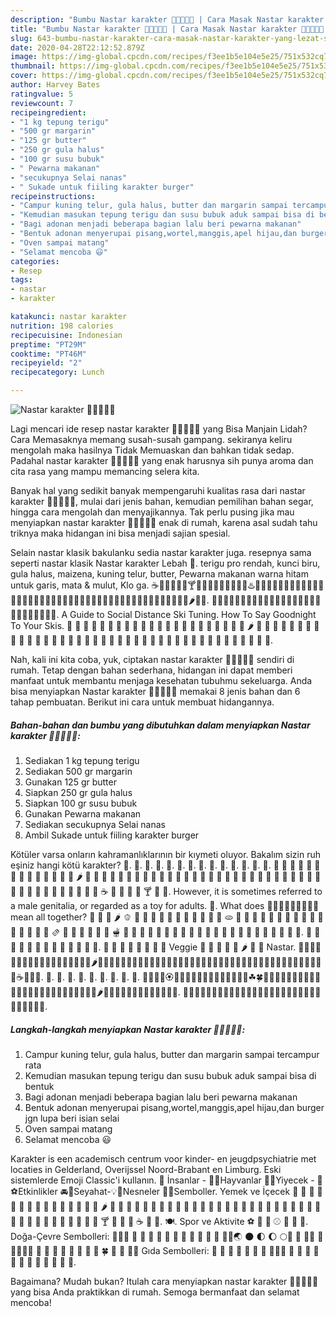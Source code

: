 ```yaml
---
description: "Bumbu Nastar karakter 🥕🍏🍌🍊🍔 | Cara Masak Nastar karakter 🥕🍏🍌🍊🍔 Yang Lezat Sekali"
title: "Bumbu Nastar karakter 🥕🍏🍌🍊🍔 | Cara Masak Nastar karakter 🥕🍏🍌🍊🍔 Yang Lezat Sekali"
slug: 643-bumbu-nastar-karakter-cara-masak-nastar-karakter-yang-lezat-sekali
date: 2020-04-28T22:12:52.879Z
image: https://img-global.cpcdn.com/recipes/f3ee1b5e104e5e25/751x532cq70/nastar-karakter-🥕🍏🍌🍊🍔-foto-resep-utama.jpg
thumbnail: https://img-global.cpcdn.com/recipes/f3ee1b5e104e5e25/751x532cq70/nastar-karakter-🥕🍏🍌🍊🍔-foto-resep-utama.jpg
cover: https://img-global.cpcdn.com/recipes/f3ee1b5e104e5e25/751x532cq70/nastar-karakter-🥕🍏🍌🍊🍔-foto-resep-utama.jpg
author: Harvey Bates
ratingvalue: 5
reviewcount: 7
recipeingredient:
- "1 kg tepung terigu"
- "500 gr margarin"
- "125 gr butter"
- "250 gr gula halus"
- "100 gr susu bubuk"
- " Pewarna makanan"
- "secukupnya Selai nanas"
- " Sukade untuk fiiling karakter burger"
recipeinstructions:
- "Campur kuning telur, gula halus, butter dan margarin sampai tercampur rata"
- "Kemudian masukan tepung terigu dan susu bubuk aduk sampai bisa di bentuk"
- "Bagi adonan menjadi beberapa bagian lalu beri pewarna makanan"
- "Bentuk adonan menyerupai pisang,wortel,manggis,apel hijau,dan burger jgn lupa beri isian selai"
- "Oven sampai matang"
- "Selamat mencoba 😃"
categories:
- Resep
tags:
- nastar
- karakter

katakunci: nastar karakter 
nutrition: 198 calories
recipecuisine: Indonesian
preptime: "PT29M"
cooktime: "PT46M"
recipeyield: "2"
recipecategory: Lunch

---
```



![Nastar karakter 🥕🍏🍌🍊🍔](https://img-global.cpcdn.com/recipes/f3ee1b5e104e5e25/751x532cq70/nastar-karakter-🥕🍏🍌🍊🍔-foto-resep-utama.jpg)

Lagi mencari ide resep nastar karakter 🥕🍏🍌🍊🍔 yang Bisa Manjain Lidah? Cara Memasaknya memang susah-susah gampang. sekiranya keliru mengolah maka hasilnya Tidak Memuaskan dan bahkan tidak sedap. Padahal nastar karakter 🥕🍏🍌🍊🍔 yang enak harusnya sih punya aroma dan cita rasa yang mampu memancing selera kita.

Banyak hal yang sedikit banyak mempengaruhi kualitas rasa dari nastar karakter 🥕🍏🍌🍊🍔, mulai dari jenis bahan, kemudian pemilihan bahan segar, hingga cara mengolah dan menyajikannya. Tak perlu pusing jika mau menyiapkan nastar karakter 🥕🍏🍌🍊🍔 enak di rumah, karena asal sudah tahu triknya maka hidangan ini bisa menjadi sajian spesial.

Selain nastar klasik bakulanku sedia nastar karakter juga. resepnya sama seperti nastar klasik Nastar karakter Lebah 🐝. terigu pro rendah, kunci biru, gula halus, maizena, kuning telur, butter, Pewarna makanan warna hitam untuk garis, mata &amp; mulut, Klo ga. ☕️🍵🍶🍼🍺🍻🍸🍹🍷🍴🍕🍔🍟🍗🍖🍝♨️🍛🍤🍱🍣🍥🍙🍘🍚🍜🍲🍢🍡🍳🍞🍩🍮🍦🍨🍧🎂🍰🍪🍫🍬🍭🍯🍎🍏🍊🍋🍒🍇🍉🍓🍑🍈🍌🍐🍍🍠🍆🍅🌽🌶🌭🌮. 🌯🍾🍿🧀🥝🥑🥔🥕🥒🥜🥐🥖🥞🥓🥙🥚🥘🥗🥛🦗🥥🥦🥨🥩🥪🥣🥫. A Guide to Social Distance Ski Tuning. How To Say Goodnight To Your Skis. 🍇 🍈 🍉 🍊 🍋 🍌 🍍 🥭 🍎 🍏 🍐 🍑 🍒 🍓 🥝 🍅 🥥 🥑 🍆 🥔 🥕 🌽 🌶️ 🥒 🥬 🥦 🍄 🥜 🌰 🍞 🥐 🥖 🥨 🥯 🥞 🧀 🍖 🍗 🥩 🥓 🍔 🍟 🍕 🌭 🥪 🌮 🌯 🥙 🥚 🍳 🥘 🍲 🥣 🥗 🍿 🧂 🥫 🍱 🍘 🍙 🍚 🍛 🍜.


Nah, kali ini kita coba, yuk, ciptakan nastar karakter 🥕🍏🍌🍊🍔 sendiri di rumah. Tetap dengan bahan sederhana, hidangan ini dapat memberi manfaat untuk membantu menjaga kesehatan tubuhmu sekeluarga. Anda bisa menyiapkan Nastar karakter 🥕🍏🍌🍊🍔 memakai 8 jenis bahan dan 6 tahap pembuatan. Berikut ini cara untuk membuat hidangannya.

<!--inarticleads1-->

##### Bahan-bahan dan bumbu yang dibutuhkan dalam menyiapkan Nastar karakter 🥕🍏🍌🍊🍔:

1. Sediakan 1 kg tepung terigu
1. Sediakan 500 gr margarin
1. Gunakan 125 gr butter
1. Siapkan 250 gr gula halus
1. Siapkan 100 gr susu bubuk
1. Gunakan  Pewarna makanan
1. Sediakan secukupnya Selai nanas
1. Ambil  Sukade untuk fiiling karakter burger


Kötüler varsa onların kahramanlıklarının bir kıymeti oluyor. Bakalım sizin ruh eşiniz hangi kötü karakter? 🍏. 🍎. 🍐. 🍊. 🍋. 🍌. 🍉. 🍇. 🍔. 🍟. 🌭. 🥕. 🥒. 🥜. 🍉 🍊 🍋 🍌 🍍 🍎 🍏 🍐 🍑 🍒 🍓 🍅 🍆 🌽 🌶 🍄 🌰 🍞 🧀 🍖 🍗 🍔 🍟 🍕 🌭 🌮 🌯 🍿 🍲 🍱 🍘 🍙 🍚 🍛 🍜 🍝 🍠 🍢 🍣 🍤 🍥 🍡 🍦 🍧 🍨 🍩 🍪 🎂 🍰 🍫 🍬 🍭 🍮 🍯 🍼 ☕️ 🍵 🍶 🍾 🍷 🍸 🍹 🍺. However, it is sometimes referred to a male genitalia, or regarded as a toy for adults. 🥕. What does 🥵💦👄😏👅🍑🍆🍌🍒mean all together? 🥔 🥕 🌽 🌶️ 🫑 🥒 🥬 🥦 🧄 🧅 🍄 🥜 🌰 🍞 🥐 🥖 🫓 🥨 🥯 🥞 🧇 🧀 🍖 🍗 🥩 🥓 🍔 🍟 🍕 🌭 🥪 🌮 🌯 🫔 🥙 🧆 🥚 🍳 🥘 🍲 🫕 🥣 🥗 🍿 🧈 🧂 🥫 🍱 🍘 🍙 🍚 🍛 🍜 🍝 🍠 🍢 🍣 🍤 🍥 🥮 🍡 🥟 🥠. 🥡 🦀 🦞 🦐 🦑 🦪 🍦 🍧 🍨 🍩 🍪 🎂 🍰. 🍔 🍟 🌭 🍕 🍌 🍍 🥭 🥥 Veggie 🥬 🥦 🍄 🍅 🥕 🌶 🧄 🧅 Nastar. 🍂🍃🍇🍈🍉🍊🍋🍌🍍🍎🍏🍐🍑🍒🍓🍅🍆🌽🌶🍄🌰🍞🧀🍖🍗🍔🍟🍕🌭🌮🌯🍿🍲🍱🍘🍙🍚🍛🍜🍝🍠🍢🍣🍤🍥🍡🍦🍧🍨🍩🍪🎂🍰🍫🍬🍭🍮🍯🍼☕🍵🍶🍾. 🍊. 🍋. 🍌. 🍍. 🍎. 🍏. 🍐. 🍑. 🍔. 🦠💐🌸💮🏵🌹🥀🌺🌻🌼🌷🌱🌲🌳🌴🌵🌾🌿☘🍀🍁🍂🍃🍇🍈🍉🍊🍋🍌🍍🥭🍎🍏🍐🍑🍒🍓🥝🍅🥥🥑🍆🥔🥕🌽🌶🥒🥬🥦🍄🥜🌰🍞🥐🥖🥨🥯🥞🧀. 🍖🍗🥩🥓🍔🍟🍕🌭🥪🌮🌯🥙🥚🍳🥘🍲🥣🥗🍿🧂🥫🍱🍘🍙🍚🍛🍜🍝🍠🍢. 

<!--inarticleads2-->

##### Langkah-langkah menyiapkan Nastar karakter 🥕🍏🍌🍊🍔:

1. Campur kuning telur, gula halus, butter dan margarin sampai tercampur rata
1. Kemudian masukan tepung terigu dan susu bubuk aduk sampai bisa di bentuk
1. Bagi adonan menjadi beberapa bagian lalu beri pewarna makanan
1. Bentuk adonan menyerupai pisang,wortel,manggis,apel hijau,dan burger jgn lupa beri isian selai
1. Oven sampai matang
1. Selamat mencoba 😃


Karakter is een academisch centrum voor kinder- en jeugdpsychiatrie met locaties in Gelderland, Overijssel Noord-Brabant en Limburg. Eski sistemlerde Emoji Classic&#39;i kullanın. 💁 İnsanlar - 🐻🌻Hayvanlar 🍔🍹Yiyecek - 🎷⚽️Etkinlikler 🚘🌇Seyahat-💡🎉Nesneler 💖🔣Semboller. Yemek ve İçecek 🍏 🍎 🍐 🍊 🍋 🍌 🍉 🍇 🍓 🍈 🍒 🍑 🍍 🍅 🍆 🌶 🌽 🍠 🍯 🍞 🍗 🍖 🍤 🍳 🍔 🍟 🍕 🍝 🍜 🍲 🍥 🍣 🍱 🍛 🍙 🍚 🍘 🍢 🍡 🍧 🍨 🍦 🍰 🎂 🍮 🍬 🍭 🍫 🍩 🍪 🍺 🍻 🍷 🍸 🍹 🍶 🍵 ☕️ 🍼 🍴. 🍽. Spor ve Aktivite ⚽️ 🏀 🏈 ⚾️ 🎾 🏉 🎱. Doğa-Çevre Sembolleri: 🗼🗾🌁 🌂 🌃 🌄 🌅 🌆 🌇 🌈 🌉 🌊 🗻 🌋 🌌🎑🌏 🌑 🌓 🌔 🌕🌙 🌛 🌟🌠 🌰 🌱🌴🌵🌷 🌸 🌹 🌺 🌻 🌼 🌽 🌾 🌿 🍀 🍁 🍂 🍃🍄 Gıda Sembolleri: 🍫 🍅 🍆 🍇 🍈 🍉 🍊 🍌🍍🍎 🍏 🍑 🍒 🍓 🍔 🍕 🍖 🍗 🍘 🍙 🍚 🍛. 

Bagaimana? Mudah bukan? Itulah cara menyiapkan nastar karakter 🥕🍏🍌🍊🍔 yang bisa Anda praktikkan di rumah. Semoga bermanfaat dan selamat mencoba!
